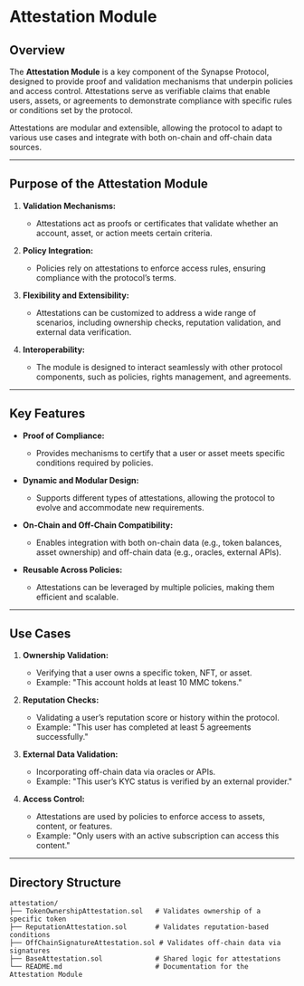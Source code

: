 # Attestation Module

## Overview

The **Attestation Module** is a key component of the Synapse Protocol, designed to provide proof and validation mechanisms that underpin policies and access control. Attestations serve as verifiable claims that enable users, assets, or agreements to demonstrate compliance with specific rules or conditions set by the protocol.

Attestations are modular and extensible, allowing the protocol to adapt to various use cases and integrate with both on-chain and off-chain data sources.

---

## Purpose of the Attestation Module

1. **Validation Mechanisms:**
   - Attestations act as proofs or certificates that validate whether an account, asset, or action meets certain criteria.

2. **Policy Integration:**
   - Policies rely on attestations to enforce access rules, ensuring compliance with the protocol’s terms.

3. **Flexibility and Extensibility:**
   - Attestations can be customized to address a wide range of scenarios, including ownership checks, reputation validation, and external data verification.

4. **Interoperability:**
   - The module is designed to interact seamlessly with other protocol components, such as policies, rights management, and agreements.

---

## Key Features

- **Proof of Compliance:**
  - Provides mechanisms to certify that a user or asset meets specific conditions required by policies.

- **Dynamic and Modular Design:**
  - Supports different types of attestations, allowing the protocol to evolve and accommodate new requirements.

- **On-Chain and Off-Chain Compatibility:**
  - Enables integration with both on-chain data (e.g., token balances, asset ownership) and off-chain data (e.g., oracles, external APIs).

- **Reusable Across Policies:**
  - Attestations can be leveraged by multiple policies, making them efficient and scalable.

---

## Use Cases

1. **Ownership Validation:**
   - Verifying that a user owns a specific token, NFT, or asset.
   - Example: "This account holds at least 10 MMC tokens."

2. **Reputation Checks:**
   - Validating a user’s reputation score or history within the protocol.
   - Example: "This user has completed at least 5 agreements successfully."

3. **External Data Validation:**
   - Incorporating off-chain data via oracles or APIs.
   - Example: "This user’s KYC status is verified by an external provider."

4. **Access Control:**
   - Attestations are used by policies to enforce access to assets, content, or features.
   - Example: "Only users with an active subscription can access this content."

---

## Directory Structure

```plaintext
attestation/
├── TokenOwnershipAttestation.sol   # Validates ownership of a specific token
├── ReputationAttestation.sol       # Validates reputation-based conditions
├── OffChainSignatureAttestation.sol # Validates off-chain data via signatures
├── BaseAttestation.sol             # Shared logic for attestations
└── README.md                       # Documentation for the Attestation Module

